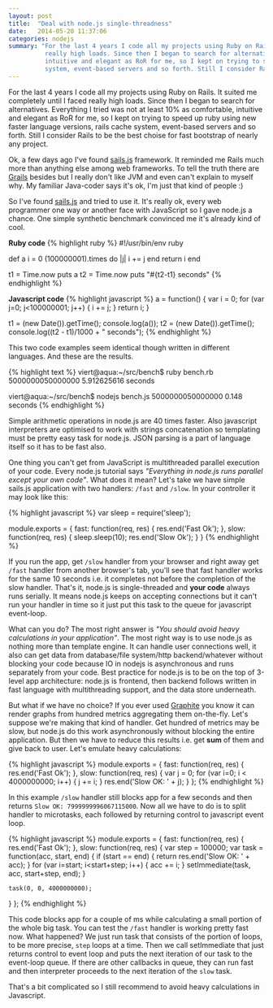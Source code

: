 ```yaml
---
layout: post
title:  "Deal with node.js single-threadness"
date:   2014-05-20 11:37:06
categories: nodejs
summary: "For the last 4 years I code all my projects using Ruby on Rails. It suited me completely until I faced 
          really high loads. Since then I began to search for alternatives. Everything I tried was not at least 10% as comfortable,
          intuitive and elegant as RoR for me, so I kept on trying to speed up ruby using new faster language versions, rails cache 
          system, event-based servers and so forth. Still I consider Rails to be the best choise for fast bootstrap of nearly any project."
---
```


For the last 4 years I code all my projects using Ruby on Rails. It suited me completely until I faced 
really high loads. Since then I began to search for alternatives. Everything I tried was not at least 10% as comfortable,
intuitive and elegant as RoR for me, so I kept on trying to speed up ruby using new faster language versions, rails cache 
system, event-based servers and so forth. Still I consider Rails to be the best choise for fast bootstrap of nearly any
project.

Ok, a few days ago I've found [sails.js][sails] framework. It reminded me Rails much more than anything else among web 
frameworks. To tell the truth there are [Grails] besides but I really don't like JVM and even can't explain to myself why. 
My familiar Java-coder says it's ok, I'm just that kind of people :)

So I've found [sails.js][sails] and tried to use it. It's really ok, every web programmer one way or another face with
JavaScript so I gave node.js a chance. One simple synthetic benchmark convinced me it's already kind of cool.

**Ruby code**
{% highlight ruby %}
#!/usr/bin/env ruby

def a
  i = 0
  (100000001).times do |j|
    i += j
  end
  return i
end

t1 = Time.now
puts a
t2 = Time.now
puts "#{t2-t1} seconds"
{% endhighlight %}

**Javascript code**
{% highlight javascript %}
a = function() {
  var i = 0;
  for (var j=0; j<100000001; j++) {
    i += j;
  }
  return i;
}

t1 = (new Date()).getTime();
console.log(a());
t2 = (new Date()).getTime();
console.log((t2 - t1)/1000 + " seconds");
{% endhighlight %}

This two code examples seem identical though written in different languages. And these are the results.

{% highlight text %}
viert@aqua:~/src/bench$ ruby bench.rb 
5000000050000000
5.912625616 seconds

viert@aqua:~/src/bench$ nodejs bench.js 
5000000050000000
0.148 seconds
{% endhighlight %}

Simple arithmetic operations in node.js are 40 times faster. Also javascript interpreters are optimised to work with
 strings concatenation so templating must be pretty easy task for node.js. JSON parsing is a part of language itself
 so it has to be fast also.
  
One thing you can't get from JavaScript is multithreaded parallel execution of your code. Every node.js tutorial says 
_"Everything in node.js runs parallel except your own code"_. What does it mean? Let's take we have simple sails.js 
application with two handlers: `/fast` and `/slow`. In your controller it may look like this:

{% highlight javascript %}
var sleep = require('sleep');

module.exports = {
    fast: function(req, res) {
        res.end('Fast Ok');
    },
    slow: function(req, res) {
        sleep.sleep(10);
        res.end('Slow Ok');
    }
}
{% endhighlight %}

If you run the app, get `/slow` handler from your browser and right away get `/fast` handler from another browser's tab,
 you'll see that fast handler works for the same 10 seconds i.e. it completes not before the completion of the slow 
 handler. That's it, node.js is single-threaded and **your code** always runs serially. It means node.js keeps on accepting
 connections but it can't run your handler in time so it just put this task to the queue for javascript event-loop. 
 
What can you do? The most right answer is _"You should avoid heavy calculations in your application"_. The most right 
 way is to use node.js as nothing more than template engine. It can handle user connections well, it also can get data
 from database/file system/http backend/whatever without blocking your code because IO in nodejs is asynchronous and runs
 separately from your code. Best practice for node.js is to be on the top of 3-level app architecture: node.js is frontend,
 then backend follows written in fast language with multithreading support, and the data store underneath.
 
But what if we have no choice? If you ever used [Graphite] you know it can render graphs from hundred metrics aggregating
them on-the-fly. Let's suppose we're making that kind of handler. Get hundred of metrics may be slow, but node.js do this
work asynchronously without blocking the entire application. But then we have to reduce this results i.e. get **sum** of
them and give back to user. Let's emulate heavy calculations:

{% highlight javascript %}
module.exports = {
  fast: function(req, res) {
    res.end('Fast Ok');
  },
  slow: function(req, res) {
    var j = 0;
    for (var i=0; i < 4000000000; i++) {
      j += i;
    }
    res.end('Slow OK: ' + j);
  }
};
{% endhighlight %}

In this example `/slow` handler still blocks app for a few seconds and then returns `Slow OK: 7999999996067115000`. 
Now all we have to do is to split handler to microtasks, each followed by returning control to javascript event loop.

{% highlight javascript %}
module.exports = {
  fast: function(req, res) {
    res.end('Fast Ok');
  },
  slow: function(req, res) {
    var step = 100000;
    var task = function(acc, start, end) {
      if (start == end) {
        return res.end('Slow OK: ' + acc);
      }
      for (var i=start; i<start+step; i++) {
        acc += i;
      }
      setImmediate(task, acc, start+step, end);
    }

    task(0, 0, 4000000000);
  }
};
{% endhighlight %}

This code blocks app for a couple of ms while calculating a small portion of the whole big task. You can test the `/fast`
 handler is working pretty fast now. What happened? We just run task that consists of the portion of loops, to be more
 precise, `step` loops at a time. Then we call setImmediate that just returns control to event loop and puts the next
 iteration of our task to the event-loop queue. If there are other callbacks in queue, they can run fast and then interpreter
 proceeds to the next iteration of the `slow` task.
  
That's a bit complicated so I still recommend to avoid heavy calculations in Javascript.



[Graphite]: http://graphite.wikidot.com/
[Grails]: http://grails.org
[sails]: http://sailsjs.org

